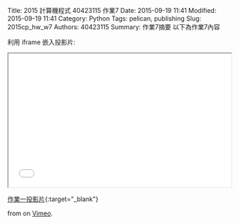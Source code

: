 Title: 2015 計算機程式 40423115 作業7
Date: 2015-09-19 11:41
Modified: 2015-09-19 11:41
Category: Python
Tags: pelican, publishing
Slug: 2015cp_hw_w7
Authors: 40423115
Summary: 作業7摘要
以下為作業7內容

利用 iframe 嵌入投影片:

<iframe src="simplest7.html" width="500" height="300"></iframe>

[作業一投影片](simplest7.html){:target="_blank"}

 from <a href="https://vimeo.com/user24079973"></a> on <a href="https://vimeo.com">Vimeo</a>.</p>
